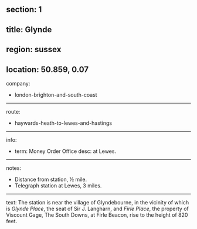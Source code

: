 section: 1
----
title: Glynde
----
region: sussex
----
location: 50.859, 0.07
----
company:
- london-brighton-and-south-coast
----
route:
- haywards-heath-to-lewes-and-hastings
----
info:
- term: Money Order Office
  desc: at Lewes.
----
notes:
- Distance from station, ½ mile.
- Telegraph station at Lewes, 3 miles.
----
text: The station is near the village of Glyndebourne, in the vicinity of which is *Glynde Place*, the seat of Sir J. Langharn, and *Firle Place*, the property of Viscount Gage, The South Downs, at Firle Beacon, rise to the height of 820 feet.
